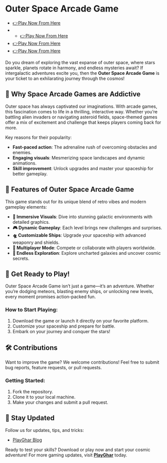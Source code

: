 # Outer Space Arcade Game  

- [👉Play Now From Here ](https://playghar.com/)
- - [👉Play Now From Here ](https://playghar.com/)
- [👉Play Now From Here ](https://playghar.com/)
- [👉Play Now From Here ](https://playghar.com/)


Do you dream of exploring the vast expanse of outer space, where stars sparkle, planets rotate in harmony, and endless mysteries await? If intergalactic adventures excite you, then the **Outer Space Arcade Game** is your ticket to an exhilarating journey through the cosmos!  

## 🚀 Why Space Arcade Games are Addictive  

Outer space has always captivated our imaginations. With arcade games, this fascination comes to life in a thrilling, interactive way. Whether you’re battling alien invaders or navigating asteroid fields, space-themed games offer a mix of excitement and challenge that keeps players coming back for more.  

Key reasons for their popularity:  
- **Fast-paced action**: The adrenaline rush of overcoming obstacles and enemies.  
- **Engaging visuals**: Mesmerizing space landscapes and dynamic animations.  
- **Skill improvement**: Unlock upgrades and master your spaceship for better gameplay.  

## 🌌 Features of Outer Space Arcade Game  

This game stands out for its unique blend of retro vibes and modern gameplay elements:  

- **🌠 Immersive Visuals**: Dive into stunning galactic environments with detailed graphics.  
- **🎮 Dynamic Gameplay**: Each level brings new challenges and surprises.  
- **🛸 Customizable Ships**: Upgrade your spaceship with advanced weaponry and shields.  
- **🤝 Multiplayer Mode**: Compete or collaborate with players worldwide.  
- **🔭 Endless Exploration**: Explore uncharted galaxies and uncover cosmic secrets.  

## 🎯 Get Ready to Play!  

Outer Space Arcade Game isn’t just a game—it’s an adventure. Whether you’re dodging meteors, blasting enemy ships, or unlocking new levels, every moment promises action-packed fun.  

### How to Start Playing:  
1. Download the game or launch it directly on your favorite platform.  
2. Customize your spaceship and prepare for battle.  
3. Embark on your journey and conquer the stars!  

## 🛠️ Contributions  

Want to improve the game? We welcome contributions! Feel free to submit bug reports, feature requests, or pull requests.  

### Getting Started:  
1. Fork the repository.  
2. Clone it to your local machine.  
3. Make your changes and submit a pull request.  

## 📢 Stay Updated  

Follow us for updates, tips, and tricks:  
- [PlayGhar Blog](https://playghar.com/)  


Ready to test your skills? Download or play now and start your cosmic adventure! For more gaming updates, visit **[PlayGhar](https://playghar.com/)** today.  
